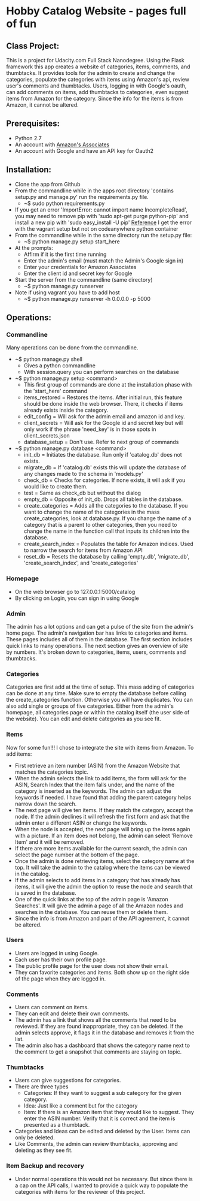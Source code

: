 # Hobby Catalog Website - pages full of fun

## Class Project:
This is a project for Udacity.com Full Stack Nanodegree.
Using the Flask framework this app creates a website of categories, items, comments, and thumbtacks. It provides tools for the admin to create and change the categories, populate the categories with items using Amazon's api, review user's comments and thumbtacks.  Users, logging in with Google's oauth, can add comments on items, add thumbtacks to categories, even suggest items from Amazon for the category.  Since the info for the items is from Amazon, it cannot be altered.

## Prerequisites:

- Python 2.7
- An account with [Amazon's Associates](http://docs.aws.amazon.com/AWSECommerceService/latest/DG/becomingAssociate.html)
- An account with Google and have an API key for Oauth2

## Installation:

- Clone the app from Github
- From the commandline while in the apps root directory 'contains setup.py and manage.py' run the requirements.py file.
    - ~$ sudo python requirements.py
- If you get an error 'ImportError: cannot import name IncompleteRead', you may need to remove pip with 'sudo apt-get purge python-pip' and install a new pip with 'sudo easy_install -U pip' [Reference](https://bugs.launchpad.net/ubuntu/+source/python-pip/+bug/1306991/comments/34) I get the error with the vagrant setup but not on codeanywhere python container
- From the commandline while in the same directory run the setup.py file:
    - ~$ python manage.py setup start_here
- At the prompts:
    - Affirm if it is the first time running
    - Enter the admin's email (must match the Admin's Google sign in)
    - Enter your credentials for Amazon Associates
    - Enter the client id and secret key for Google
- Start the server from the commandline (same directory)
    - ~$ python manage.py runserver
- Note if using vagrant you have to add host
    - ~$ python manage.py runserver -h 0.0.0.0 -p 5000

## Operations:

### Commandline

Many operations can be done from the commandline.

- ~$ python manage.py shell
    - Gives a python commandline
    - With session.query you can perform searches on the database
- ~$ python manage.py setup \<command\>
    - This first group of commands are done at the installation phase with the 'start_here' command
    - items_restored = Restores the items. After initial run, this feature should be done inside the web browser. There, it checks if items already exists inside the category.
    - edit_config = Will ask for the admin email and amazon id and key. 
    - client_secrets = Will ask for the Google id and secret key but will only work if the phrase 'need_key' is in those spots in client_secrets.json
    - database_setup = Don't use. Refer to next group of commands
- ~$ python manage.py database \<command\>
    - init_db = Initiates the database. Run only if 'catalog.db' does not exists.
    - migrate_db = If 'catalog.db' exists this will update the database of any changes made to the schema in 'models.py'
    - check_db = Checks for categories. If none exists, it will ask if you would like to create them.
    - test = Same as check_db but without the dialog
    - empty_db = Opposite of init_db. Drops all tables in the database.
    - create_categories = Adds all the categories to the database.  If you want to change the name of the categories in the mass create_categories, look at database.py.  If you change the name of a category that is a parent to other categories, then you need to change the name in the function call that inputs its children into the database.
    - create_search_index = Populates the table for Amazon indices. Used to narrow the search for items from Amazon API
    - reset_db = Resets the database by calling 'empty_db', 'migrate_db', 'create_search_index', and 'create_categories'

### Homepage

- On the web browser go to 127.0.0.1:5000/catalog
- By clicking on Login, you can sign in using Google

### Admin

The admin has a lot options and can get a pulse of the site from the admin's home page.  The admin's navigation bar has links to categories and items. These pages includes all of them in the database. The first section includes quick links to many operations. The next section gives an overview of site by numbers.  It's broken down to categories, items, users, comments and thumbtacks.

### Categories

Categories are first add at the time of setup. This mass adding of categories can be done at any time. Make sure to empty the database before calling the create_categories function. Otherwise you will have duplicates.  You can also add single or groups of five categories. Either from the admin's homepage, all categories page or within the catalog itself (the user side of the website).  You can edit and delete categories as you see fit.

### Items

Now for some fun!!! I chose to integrate the site with items from Amazon.
To add items:

- First retrieve an item number (ASIN) from the Amazon Website that matches the categories topic.
- When the admin selects the link to add items, the form will ask for the ASIN, Search Index that the item falls under, and the name of the category is inserted as the keywords.  The admin can adjust the keywords if needed.  I have found that adding the parent category helps narrow down the search.
- The next page will give ten items. If they match the category, accept the node. If the admin declines it will refresh the first form and ask that the admin enter a different ASIN or change the keywords.
- When the node is accepted, the next page will bring up the items again with a picture. If an item does not belong, the admin can select 'Remove Item' and it will be removed.
- If there are more items available for the current search, the admin can select the page number at the bottom of the page.
- Once the admin is done retrieving items, select the category name at the top.  It will take the admin to the catalog where the items can be viewed in the catalog.
- If the admin selects to add items in a category that has already has items, it will give the admin the option to reuse the node and search that is saved in the database.
- One of the quick links at the top of the admin page is 'Amazon Searches'. It will give the admin a page of all the Amazon nodes and searches in the database. You can reuse them or delete them.
- Since the info is from Amazon and part of the API agreement, it cannot be altered.

### Users

- Users are logged in using Google.
- Each user has their own profile page. 
- The public profile page for the user does not show their email.
- They can favorite categories and items. Both show up on the right side of the page when they are logged in.

### Comments

- Users can comment on items.
- They can edit and delete their own comments.
- The admin has a link that shows all the comments that need to be reviewed.  If they are found inappropriate, they can be deleted. If the admin selects approve, it flags it in the database and removes it from the list.
- The admin also has a dashboard that shows the category name next to the comment to get a snapshot that comments are staying on topic.

### Thumbtacks

- Users can give suggestions for categories.
- There are three types
    - Categories: If they want to suggest a sub category for the given category.
    - Idea: Just like a comment but for the category
    - Item: If there is an Amazon item that they would like to suggest. They enter the ASIN number. Verify that it is correct and the item is presented as a thumbtack.
- Categories and Ideas can be edited and deleted by the User. Items can only be deleted.
- Like Comments, the admin can review thumbtacks, approving and deleting as they see fit.

### Item Backup and recovery

- Under normal operations this would not be necessary.  But since there is a cap on the API calls, I wanted to provide a quick way to populate the categories with items for the reviewer of this project. 
